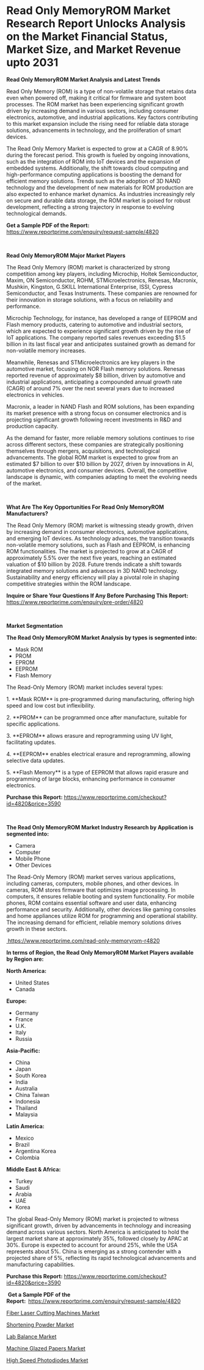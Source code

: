 <p><h1>Read Only MemoryROM Market Research Report Unlocks Analysis on the Market Financial Status, Market Size, and Market Revenue upto 2031</h1></p><p><strong>Read Only MemoryROM Market Analysis and Latest Trends</strong></p>
<p><p>Read Only Memory (ROM) is a type of non-volatile storage that retains data even when powered off, making it critical for firmware and system boot processes. The ROM market has been experiencing significant growth driven by increasing demand in various sectors, including consumer electronics, automotive, and industrial applications. Key factors contributing to this market expansion include the rising need for reliable data storage solutions, advancements in technology, and the proliferation of smart devices.</p><p>The Read Only Memory Market is expected to grow at a CAGR of 8.90% during the forecast period. This growth is fueled by ongoing innovations, such as the integration of ROM into IoT devices and the expansion of embedded systems. Additionally, the shift towards cloud computing and high-performance computing applications is boosting the demand for efficient memory solutions. Trends such as the adoption of 3D NAND technology and the development of new materials for ROM production are also expected to enhance market dynamics. As industries increasingly rely on secure and durable data storage, the ROM market is poised for robust development, reflecting a strong trajectory in response to evolving technological demands.</p></p>
<p><strong>Get a Sample PDF of the Report:&nbsp;</strong> <a href="https://www.reportprime.com/enquiry/request-sample/4820">https://www.reportprime.com/enquiry/request-sample/4820</a></p>
<p>&nbsp;</p>
<p><strong>Read Only MemoryROM Major Market Players</strong></p>
<p><p>The Read Only Memory (ROM) market is characterized by strong competition among key players, including Microchip, Holtek Semiconductor, Maxim, ON Semiconductor, ROHM, STMicroelectronics, Renesas, Macronix, Mushkin, Kingston, G.SKILL International Enterprise, ISSI, Cypress Semiconductor, and Texas Instruments. These companies are renowned for their innovation in storage solutions, with a focus on reliability and performance.</p><p>Microchip Technology, for instance, has developed a range of EEPROM and Flash memory products, catering to automotive and industrial sectors, which are expected to experience significant growth driven by the rise of IoT applications. The company reported sales revenues exceeding $1.5 billion in its last fiscal year and anticipates sustained growth as demand for non-volatile memory increases.</p><p>Meanwhile, Renesas and STMicroelectronics are key players in the automotive market, focusing on NOR Flash memory solutions. Renesas reported revenue of approximately $8 billion, driven by automotive and industrial applications, anticipating a compounded annual growth rate (CAGR) of around 7% over the next several years due to increased electronics in vehicles.</p><p>Macronix, a leader in NAND Flash and ROM solutions, has been expanding its market presence with a strong focus on consumer electronics and is projecting significant growth following recent investments in R&D and production capacity.</p><p>As the demand for faster, more reliable memory solutions continues to rise across different sectors, these companies are strategically positioning themselves through mergers, acquisitions, and technological advancements. The global ROM market is expected to grow from an estimated $7 billion to over $10 billion by 2027, driven by innovations in AI, automotive electronics, and consumer devices. Overall, the competitive landscape is dynamic, with companies adapting to meet the evolving needs of the market.</p></p>
<p>&nbsp;</p>
<p><strong>What Are The Key Opportunities For Read Only MemoryROM Manufacturers?</strong></p>
<p><p>The Read Only Memory (ROM) market is witnessing steady growth, driven by increasing demand in consumer electronics, automotive applications, and emerging IoT devices. As technology advances, the transition towards non-volatile memory solutions, such as Flash and EEPROM, is enhancing ROM functionalities. The market is projected to grow at a CAGR of approximately 5.5% over the next five years, reaching an estimated valuation of $10 billion by 2028. Future trends indicate a shift towards integrated memory solutions and advances in 3D NAND technology. Sustainability and energy efficiency will play a pivotal role in shaping competitive strategies within the ROM landscape.</p></p>
<p><strong>Inquire or Share Your Questions If Any Before Purchasing This Report:</strong> <a href="https://www.reportprime.com/enquiry/pre-order/4820">https://www.reportprime.com/enquiry/pre-order/4820</a></p>
<p>&nbsp;</p>
<p><strong>Market Segmentation</strong></p>
<p><strong>The Read Only MemoryROM Market Analysis by types is segmented into:</strong></p>
<p><ul><li>Mask ROM</li><li>PROM</li><li>EPROM</li><li>EEPROM</li><li>Flash Memory</li></ul></p>
<p><p>The Read-Only Memory (ROM) market includes several types: </p><p>1. **Mask ROM** is pre-programmed during manufacturing, offering high speed and low cost but inflexibility.</p><p>2. **PROM** can be programmed once after manufacture, suitable for specific applications. </p><p>3. **EPROM** allows erasure and reprogramming using UV light, facilitating updates. </p><p>4. **EEPROM** enables electrical erasure and reprogramming, allowing selective data updates. </p><p>5. **Flash Memory** is a type of EEPROM that allows rapid erasure and programming of large blocks, enhancing performance in consumer electronics.</p></p>
<p><strong>Purchase this Report:&nbsp;</strong><a href="https://www.reportprime.com/checkout?id=4820&price=3590">https://www.reportprime.com/checkout?id=4820&price=3590</a></p>
<p>&nbsp;</p>
<p><strong>The Read Only MemoryROM Market Industry Research by Application is segmented into:</strong></p>
<p><ul><li>Camera</li><li>Computer</li><li>Mobile Phone</li><li>Other Devices</li></ul></p>
<p><p>The Read-Only Memory (ROM) market serves various applications, including cameras, computers, mobile phones, and other devices. In cameras, ROM stores firmware that optimizes image processing. In computers, it ensures reliable booting and system functionality. For mobile phones, ROM contains essential software and user data, enhancing performance and security. Additionally, other devices like gaming consoles and home appliances utilize ROM for programming and operational stability. The increasing demand for efficient, reliable memory solutions drives growth in these sectors.</p></p>
<p><a href="https://www.reportprime.com/read-only-memoryrom-r4820">&nbsp;https://www.reportprime.com/read-only-memoryrom-r4820</a></p>
<p><strong>In terms of Region, the Read Only MemoryROM Market Players available by Region are:</strong></p>
<p>
    <p> <strong> North America: </strong>
        <ul>
            <li>United States</li>
            <li>Canada</li>
        </ul>
        </p> 
    <p> <strong> Europe: </strong>
        <ul>
            <li>Germany</li>
            <li>France</li>
            <li>U.K.</li>
            <li>Italy</li>
            <li>Russia</li>
        </ul>
        </p> 
    <p> <strong> Asia-Pacific: </strong>
        <ul>
            <li>China</li>
            <li>Japan</li>
            <li>South Korea</li>
            <li>India</li>
            <li>Australia</li>
            <li>China Taiwan</li>
            <li>Indonesia</li>
            <li>Thailand</li>
            <li>Malaysia</li>
        </ul>
        </p> 
    <p> <strong> Latin America: </strong>
        <ul>
            <li>Mexico</li>
            <li>Brazil</li>
            <li>Argentina Korea</li>
            <li>Colombia</li>
        </ul>
        </p> 
    <p> <strong> Middle East & Africa: </strong>
        <ul>
            <li>Turkey</li>
            <li>Saudi</li>
            <li>Arabia</li>
            <li>UAE</li>
            <li>Korea</li>
        </ul>
    </p>
    </p>
<p><p>The global Read-Only Memory (ROM) market is projected to witness significant growth, driven by advancements in technology and increasing demand across various sectors. North America is anticipated to hold the largest market share at approximately 35%, followed closely by APAC at 30%. Europe is expected to account for around 25%, while the USA represents about 5%. China is emerging as a strong contender with a projected share of 5%, reflecting its rapid technological advancements and manufacturing capabilities.</p></p>
<p><strong>Purchase this Report: </strong><a href="https://www.reportprime.com/checkout?id=4820&price=3590">https://www.reportprime.com/checkout?id=4820&price=3590</a></p>
<p>&nbsp;<strong>Get a Sample PDF of the Report:&nbsp;&nbsp;</strong><a href="https://www.reportprime.com/enquiry/request-sample/4820">https://www.reportprime.com/enquiry/request-sample/4820</a></p>
<p><strong></strong></p>
<p><p><a href="https://www.linkedin.com/pulse/analyzing-key-drivers-fiber-laser-cutting-machines-market-trends-e0kac?trackingId=z9YuskpUQNqZejbB3vjDNA%3D%3D">Fiber Laser Cutting Machines Market</a></p><p><a href="https://issuu.com/reportprime-2/docs/shortening-powder-market-size-2030._15e5b0c15e9f05">Shortening Powder Market</a></p><p><a href="https://www.linkedin.com/pulse/unlocking-growth-potential-market-strategic-analysis-lvzmc?trackingId=WG4LB3PNQy%2B9ycQMQJNXfA%3D%3D">Lab Balance Market</a></p><p><a href="https://issuu.com/reportprime-2/docs/machine-glazed-papers-market-size-2_f426cb997fa867">Machine Glazed Papers Market</a></p><p><a href="https://github.com/AKSHATREPORTPRIME/Market-Research-Report-List-6/blob/main/high-speed-photodiodes-market.md">High Speed Photodiodes Market</a></p></p>